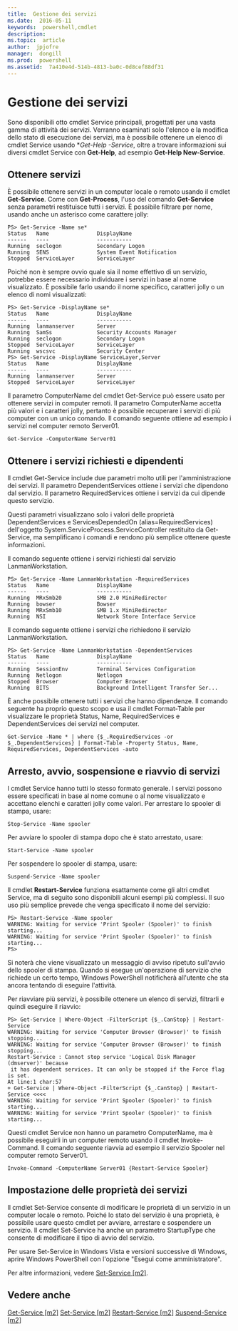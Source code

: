 ```yaml
---
title:  Gestione dei servizi
ms.date:  2016-05-11
keywords:  powershell,cmdlet
description:  
ms.topic:  article
author:  jpjofre
manager:  dongill
ms.prod:  powershell
ms.assetid:  7a410e4d-514b-4813-ba0c-0d8cef88df31
---
```


# Gestione dei servizi
Sono disponibili otto cmdlet Service principali, progettati per una vasta gamma di attività dei servizi. Verranno esaminati solo l'elenco e la modifica dello stato di esecuzione dei servizi, ma è possibile ottenere un elenco di cmdlet Service usando **Get-Help *-Service**, oltre a trovare informazioni sui diversi cmdlet Service con **Get-Help<Nome-Cmdlet>**, ad esempio **Get-Help New-Service**.

## Ottenere servizi
È possibile ottenere servizi in un computer locale o remoto usando il cmdlet **Get-Service**. Come con **Get-Process**, l'uso del comando **Get-Service** senza parametri restituisce tutti i servizi. È possibile filtrare per nome, usando anche un asterisco come carattere jolly:

```
PS> Get-Service -Name se*
Status   Name               DisplayName
------   ----               -----------
Running  seclogon           Secondary Logon
Running  SENS               System Event Notification
Stopped  ServiceLayer       ServiceLayer
```

Poiché non è sempre ovvio quale sia il nome effettivo di un servizio, potrebbe essere necessario individuare i servizi in base al nome visualizzato. È possibile farlo usando il nome specifico, caratteri jolly o un elenco di nomi visualizzati:

```
PS> Get-Service -DisplayName se*
Status   Name               DisplayName
------   ----               -----------
Running  lanmanserver       Server
Running  SamSs              Security Accounts Manager
Running  seclogon           Secondary Logon
Stopped  ServiceLayer       ServiceLayer
Running  wscsvc             Security Center
PS> Get-Service -DisplayName ServiceLayer,Server
Status   Name               DisplayName
------   ----               -----------
Running  lanmanserver       Server
Stopped  ServiceLayer       ServiceLayer
```

Il parametro ComputerName del cmdlet Get-Service può essere usato per ottenere servizi in computer remoti. Il parametro ComputerName accetta più valori e i caratteri jolly, pertanto è possibile recuperare i servizi di più computer con un unico comando. Il comando seguente ottiene ad esempio i servizi nel computer remoto Server01.

```
Get-Service -ComputerName Server01
```

## Ottenere i servizi richiesti e dipendenti
Il cmdlet Get-Service include due parametri molto utili per l'amministrazione dei servizi. Il parametro DependentServices ottiene i servizi che dipendono dal servizio. Il parametro RequiredServices ottiene i servizi da cui dipende questo servizio.

Questi parametri visualizzano solo i valori delle proprietà DependentServices e ServicesDependedOn (alias=RequiredServices) dell'oggetto System.ServiceProcess.ServiceController restituito da Get-Service, ma semplificano i comandi e rendono più semplice ottenere queste informazioni.

Il comando seguente ottiene i servizi richiesti dal servizio LanmanWorkstation.

```
PS> Get-Service -Name LanmanWorkstation -RequiredServices
Status   Name               DisplayName
------   ----               -----------
Running  MRxSmb20           SMB 2.0 MiniRedirector
Running  bowser             Bowser
Running  MRxSmb10           SMB 1.x MiniRedirector
Running  NSI                Network Store Interface Service
```

Il comando seguente ottiene i servizi che richiedono il servizio LanmanWorkstation.

```
PS> Get-Service -Name LanmanWorkstation -DependentServices
Status   Name               DisplayName
------   ----               -----------
Running  SessionEnv         Terminal Services Configuration
Running  Netlogon           Netlogon
Stopped  Browser            Computer Browser
Running  BITS               Background Intelligent Transfer Ser...
```

È anche possibile ottenere tutti i servizi che hanno dipendenze. Il comando seguente ha proprio questo scopo e usa il cmdlet Format-Table per visualizzare le proprietà Status, Name, RequiredServices e DependentServices dei servizi nel computer.

```
Get-Service -Name * | where {$_.RequiredServices -or $_.DependentServices} | Format-Table -Property Status, Name, RequiredServices, DependentServices -auto
```

## Arresto, avvio, sospensione e riavvio di servizi
I cmdlet Service hanno tutti lo stesso formato generale. I servizi possono essere specificati in base al nome comune o al nome visualizzato e accettano elenchi e caratteri jolly come valori. Per arrestare lo spooler di stampa, usare:

```
Stop-Service -Name spooler
```

Per avviare lo spooler di stampa dopo che è stato arrestato, usare:

```
Start-Service -Name spooler
```

Per sospendere lo spooler di stampa, usare:

```
Suspend-Service -Name spooler
```

Il cmdlet **Restart-Service** funziona esattamente come gli altri cmdlet Service, ma di seguito sono disponibili alcuni esempi più complessi. Il suo uso più semplice prevede che venga specificato il nome del servizio:

```
PS> Restart-Service -Name spooler
WARNING: Waiting for service 'Print Spooler (Spooler)' to finish starting...
WARNING: Waiting for service 'Print Spooler (Spooler)' to finish starting...
PS>
```

Si noterà che viene visualizzato un messaggio di avviso ripetuto sull'avvio dello spooler di stampa. Quando si esegue un'operazione di servizio che richiede un certo tempo, Windows PowerShell notificherà all'utente che sta ancora tentando di eseguire l'attività.

Per riavviare più servizi, è possibile ottenere un elenco di servizi, filtrarli e quindi eseguire il riavvio:

```
PS> Get-Service | Where-Object -FilterScript {$_.CanStop} | Restart-Service
WARNING: Waiting for service 'Computer Browser (Browser)' to finish stopping...
WARNING: Waiting for service 'Computer Browser (Browser)' to finish stopping...
Restart-Service : Cannot stop service 'Logical Disk Manager (dmserver)' because
 it has dependent services. It can only be stopped if the Force flag is set.
At line:1 char:57
+ Get-Service | Where-Object -FilterScript {$_.CanStop} | Restart-Service <<<<
WARNING: Waiting for service 'Print Spooler (Spooler)' to finish starting...
WARNING: Waiting for service 'Print Spooler (Spooler)' to finish starting...
```

Questi cmdlet Service non hanno un parametro ComputerName, ma è possibile eseguirli in un computer remoto usando il cmdlet Invoke-Command. Il comando seguente riavvia ad esempio il servizio Spooler nel computer remoto Server01.

```
Invoke-Command -ComputerName Server01 {Restart-Service Spooler}
```

## Impostazione delle proprietà dei servizi
Il cmdlet Set-Service consente di modificare le proprietà di un servizio in un computer locale o remoto. Poiché lo stato del servizio è una proprietà, è possibile usare questo cmdlet per avviare, arrestare e sospendere un servizio. Il cmdlet Set-Service ha anche un parametro StartupType che consente di modificare il tipo di avvio del servizio.

Per usare Set-Service in Windows Vista e versioni successive di Windows, aprire Windows PowerShell con l'opzione "Esegui come amministratore".

Per altre informazioni, vedere [Set-Service [m2]](https://technet.microsoft.com/en-us/library/b71e29ed-372b-4e32-a4b7-5eb6216e56c3).

## Vedere anche
[Get-Service [m2]](https://technet.microsoft.com/en-us/library/0a09cb22-0a1c-4a79-9851-4e53075f9cf6)
[Set-Service [m2]](https://technet.microsoft.com/en-us/library/b71e29ed-372b-4e32-a4b7-5eb6216e56c3)
[Restart-Service [m2]](https://technet.microsoft.com/en-us/library/45acf50d-2277-4523-baf7-ce7ced977d0f)
[Suspend-Service [m2]](https://technet.microsoft.com/en-us/library/c8492b87-0e21-4faf-8054-3c83c2ec2826)



<!--HONumber=May16_HO2-->


